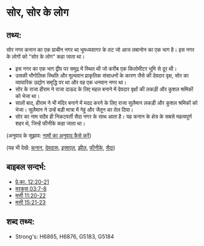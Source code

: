 # सोर, सोर के लोग #

## तथ्य: ##

सोर नगर कनान का एक प्राचीन नगर था भूमध्यसागर के तट जो आज लबानोन का एक भाग है। इस नगर के लोगों को "सोर के लोग" कहा जाता था।

* इस नगर का एक भाग द्वीप पर समुद्र में स्थित थी जो करीब एक किलोमीटर भूमि से दूर थी।
* उसकी भौगोलिक स्थिति और मूल्यवान प्राकृतिक संसाधनों के कारण जैसे की देवदार वृक्ष, सोर का व्यापारिक उद्योग समृद्धि पर था और वह एक धनवान नगर था।
* सोर के राजा हीराम ने राजा दाऊद के लिए महल बनाने में देवदार वृक्षों की लकड़ी और कुशल श्रमिकों को भेजा था।
* सालों बाद, हीराम ने भी मंदिर बनाने में मदद करने के लिए राजा सुलैमान लकड़ी और कुशल श्रमिकों को भेजा। सुलैमान ने उन्हें बड़ी मात्रा में गेहूं और जैतून का तेल दिया।
* सोर का नाम सदैव ही निकटवर्ती सैदा नगर के साथ आता है। यह कनान के क्षेत्र के सबसे महत्वपूर्ण शहर थे, जिन्हें फीनीके कहा जाता था।


(अनुवाद के सुझाव: [नामों का अनुवाद कैसे करें](rc://en/ta/man/translate/translate-names))

(यह भी देखें: [कनान](../names/canaan.md), [देवदारू](../other/cedar.md), [इस्राएल](../kt/israel.md), [झील](../names/mediterranean.md), [फीनीके](../names/phonecia.md), [सैदा](../names/sidon.md))

## बाइबल सन्दर्भ: ##

* [प्रे.का. 12:20-21](rc://en/tn/help/act/12/20)
* [मरकुस 03:7-8](rc://en/tn/help/mrk/03/07)
* [मत्ती 11:20-22](rc://en/tn/help/mat/11/20)
* [मत्ती 15:21-23](rc://en/tn/help/mat/15/21)

## शब्द तथ्य: ##

* Strong's: H6865, H6876, G5183, G5184
